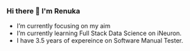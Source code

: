 ### Hi there 👋 I'm Renuka


-  I’m currently focusing on my aim
-  I’m currently learning Full Stack Data Science on iNeuron.
-  I have 3.5 years of expereince on Software Manual Tester. 
